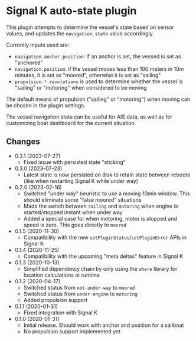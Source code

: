 Signal K auto-state plugin
==========================

This plugin attempts to determine the vessel's state based on sensor values, and updates the `navigation.state` value accordingly.

Currently inputs used are:

* `navigation.anchor.position`: if an anchor is set, the vessed is set as "anchored"
* `navigation.position`: if the vessel moves less than 100 meters in 10m minutes, it is set as "moored", otherwise it is set as "sailing"
* `propulsion.*.revolutions` is used to determine whether the vessel is "sailing" or "motoring" when considered to be moving

The default means of propulsion ("sailing" or "motoring") when moving can be chosen in the plugin settings.

The vessel navigation state can be useful for AIS data, as well as for customizing boat dashboard for the current situation.

## Changes

* 0.3.1 (2023-07-27)
  - Fixed issue with persisted state "sticking"
* 0.3.0 (2023-07-23)
  - Latest state is now persisted on disk to retain state between reboots (like when restarting Signal K while under way)
* 0.2.0 (2023-02-16)
  - Switched "under way" heuristic to use a moving 10min window. This should eliminate some "false moored" situations
  - Made the switch between `sailing` and `motoring` when engine is started/stopped instant when under way
  - Added a special case for when motoring, motor is stopped and speed is zero. This goes directly to `moored`
* 0.1.5 (2020-11-30)
  - Compatibility with the new `setPluginStatus`/`setPluginError` APIs in Signal K
* 0.1.4 (2020-11-25)
  - Compatibility with the upcoming "meta deltas" feature in Signal K
* 0.1.3 (2020-10-13)
  - Simplified dependency chain by only using the `where` library for location calculations at runtime
* 0.1.2 (2020-04-17)
  - Switched status from `not-under-way` to `moored`
  - Switched status from `under-engine` to `motoring`
  - Added propulsion support
* 0.1.1 (2020-01-31)
  - Fixed integration with Signal K
* 0.1.0 (2020-01-31)
  - Initial release. Should work with anchor and position for a sailboat
  - No propulsion support implemented yet
